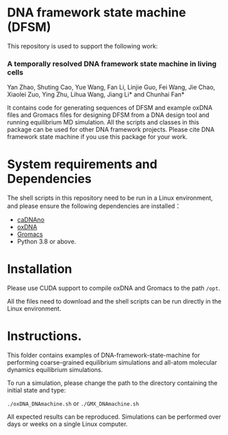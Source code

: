 # DNA framework state machine (DFSM)

This repository is used to support the following work:

### A temporally resolved DNA framework state machine in living cells
Yan Zhao, Shuting Cao, Yue Wang, Fan Li, Linjie Guo, Fei Wang, Jie Chao, Xiaolei Zuo, Ying Zhu, Lihua Wang, Jiang Li* and Chunhai Fan*

It contains code for generating sequences of DFSM and example oxDNA files and Gromacs files for designing DFSM from a DNA design tool and running equilibrium MD simulation. All the scripts and classes in this package can be used for other DNA framework projects. Please cite DNA framework state machine if you use this package for your work.

# System requirements and Dependencies

The shell scripts in this repository need to be run in a Linux environment, and please ensure the following dependencies are installed：
- [caDNAno](https://github.com/douglaslab/cadnano2)
- [oxDNA](https://github.com/lorenzo-rovigatti/oxDNA)
- [Gromacs](https://github.com/gromacs/gromacs)
- Python 3.8 or above.

# Installation

 Please use CUDA support to compile oxDNA and Gromacs to the path `/opt`.
 
 All the files need to download and the shell scripts can be run directly in the Linux environment.

# Instructions.

This folder contains examples of DNA-framework-state-machine for performing coarse-grained equilibrium simulations and all-atom molecular dynamics equilibrium simulations. 

To run a simulation, please change the path to the directory containing the initial state and type:

`./oxDNA_DNAmachine.sh`
or
`./GMX_DNAmachine.sh`

All expected results can be reproduced. Simulations can be performed over days or weeks on a single Linux computer.
